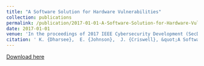```yaml
---
title: "A Software Solution for Hardware Vulnerabilities"
collection: publications
permalink: /publication/2017-01-01-A-Software-Solution-for-Hardware-Vulnerabilities
date: 2017-01-01
venue: 'In the proceedings of 2017 IEEE Cybersecurity Development (SecDev)'
citation: ' K. {Dharsee},  E. {Johnson},  J. {Criswell}, &quot;A Software Solution for Hardware Vulnerabilities.&quot; In the proceedings of 2017 IEEE Cybersecurity Development (SecDev), 2017.'
---
```

[Download here](http://kdharsee.github.io/files/petunia:dharsee:secdev2017.pdf)
